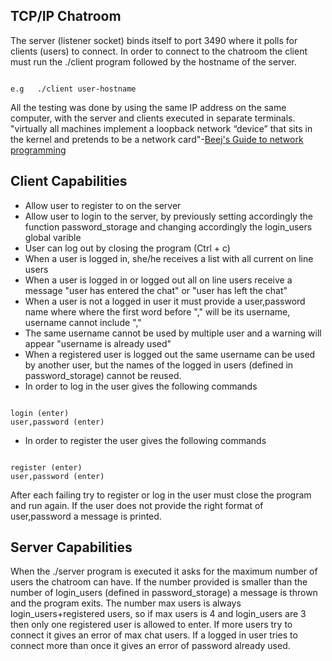 ## TCP/IP Chatroom
The server (listener socket) binds itself to port 3490 where it polls for clients (users) to connect.
In order to connect to the chatroom the client must run the ./client program followed by the hostname of the server.
```

e.g   ./client user-hostname

```
All the testing was done by using the same IP address on the same computer, with the server and clients executed in separate terminals.
"virtually all machines implement a loopback network “device” that sits in the kernel and pretends to be a network card"-[Beej's Guide to network programming](https://beej.us/guide/bgnet/html/)

## Client Capabilities
* Allow user to register to on the server
* Allow user to login to the server, by previously setting accordingly the function password_storage and changing accordingly the login_users global varible
* User can log out by closing the program (Ctrl + c)
* When a user is logged in, she/he receives a list with all current on line users
* When a user is logged in or logged out all on line users receive a message "user has entered the chat" or "user has left the chat" 
* When a user is not a logged in user it must provide a user,password name where where the first word before "," will be its username, username cannot include "," 
* The same username cannot be used by multiple user and a warning will appear "username is already used" 
* When a registered user is logged out the same username can be used by another user, but the names of the logged in users (defined in password_storage) cannot be reused.
* In order to log in the user gives the following commands 
```

login (enter)
user,password (enter)

```

* In order to register the user gives the following commands
```

register (enter)
user,password (enter)

```
After each failing try to register or log in the user must close the program and run again.
If the user does not provide the right format of user,password a message is printed.


## Server Capabilities
When the ./server program is executed it asks for the maximum number of users the chatroom can have.
If the number provided is smaller than the number of login_users (defined in password_storage) a message is thrown and the program exits.
The number max users is always login_users+registered users, so if max users is 4 and login_users are 3 then only one registered user is allowed to enter.
If more users try to connect it gives an error of max chat users.
If a logged in user tries to connect more than once it gives an error of password already used.




